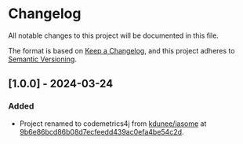 # Changelog

All notable changes to this project will be documented in this file.

The format is based on [Keep a Changelog](https://keepachangelog.com/en/1.1.0/),
and this project adheres to [Semantic Versioning](https://semver.org/spec/v2.0.0.html).

## [1.0.0] - 2024-03-24

### Added

- Project renamed to codemetrics4j from [kdunee/jasome](https://github.com/kdunee/jasome) at [9b6e86bcd86b08d7ecfeedd439ac0efa4be54c2d](https://github.com/kdunee/jasome/commit/9b6e86bcd86b08d7ecfeedd439ac0efa4be54c2d).
